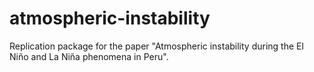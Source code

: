 # atmospheric-instability
Replication package for the paper "Atmospheric instability during the El Niño and La Niña phenomena in Peru".
